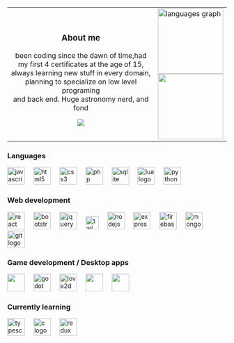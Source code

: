  

<table>
<tr>
<td>
  <div align='center'>
  <h3>About me </h3>
   <div>
    
  <p>
    been coding since the dawn of time,had my first 4 certificates at the age of 15,<br />
    always learning new stuff in every domain,  planning to specialize on low level programing <br />
    and back end.
    Huge astronomy nerd, and fond  
    
  </p> 
   </div>
  <img src="https://github.com/user-attachments/assets/2db561e4-ac18-49bf-9962-6328228bdb7f" align='center' >
    </div>
</td>
<td>
 <img src="https://github-readme-stats.vercel.app/api/top-langs?username=MythicalMayhem&locale=en&hide_title=true&layout=compact&card_width=320&langs_count=5&theme=dracula&hide_border=true" height="150" alt="languages graph"  /> <br />
        <img height="150" src="https://leetcard.jacoblin.cool/Ayhem?theme=nord&font=Urbanist"/>  
</td>


</tr>
</table>
<h3 align="left">Languages</h3>
<div  >
  <img src="https://cdn.jsdelivr.net/gh/devicons/devicon/icons/javascript/javascript-original.svg" height="40" alt="javascript logo"  />
  <img width="12" />
  <img src="https://cdn.jsdelivr.net/gh/devicons/devicon/icons/html5/html5-original.svg" height="40" alt="html5 logo"  />
  <img width="12" />
  <img src="https://cdn.jsdelivr.net/gh/devicons/devicon/icons/css3/css3-original.svg" height="40" alt="css3 logo"  />
  <img width="12" />
  <img src="https://cdn.jsdelivr.net/gh/devicons/devicon/icons/php/php-original.svg" height="40" alt="php logo"  />
  <img width="12" />
  <img src="https://cdn.jsdelivr.net/gh/devicons/devicon/icons/sqlite/sqlite-original.svg" height="40" alt="sqlite logo"  />
  <img width="12" />
  <img src="https://cdn.jsdelivr.net/gh/devicons/devicon/icons/lua/lua-original.svg" height="40" alt="lua logo"  />
  <img width="12" />
  <img src="https://cdn.jsdelivr.net/gh/devicons/devicon/icons/python/python-original.svg" height="40" alt="python logo"  />
  <img width="12" /> 
</div>
<h3 align="left">Web development</h3>
<div > 
  <img src="https://cdn.jsdelivr.net/gh/devicons/devicon/icons/react/react-original.svg" height="40" alt="react logo"  />
  <img width="12" />
  <img src="https://cdn.jsdelivr.net/gh/devicons/devicon/icons/bootstrap/bootstrap-original.svg" height="40" alt="bootstrap logo"  />
  <img width="12" />
  <img src="https://cdn.jsdelivr.net/gh/devicons/devicon/icons/jquery/jquery-original.svg" height="40" alt="jquery logo"  />
  <img width="12" />
  <img src="https://cdn.simpleicons.org/tailwindcss/06B6D4" height="30" alt="tailwindcss logo"  />
  <img width="12" />
  <img src="https://cdn.jsdelivr.net/gh/devicons/devicon/icons/nodejs/nodejs-original.svg" height="40" alt="nodejs logo"  />
  <img width="12" />
  <img src="https://cdn.jsdelivr.net/gh/devicons/devicon/icons/express/express-original.svg" height="40" alt="express logo"  />
  <img width="12" />
  <img src="https://cdn.jsdelivr.net/gh/devicons/devicon/icons/firebase/firebase-plain.svg" height="40" alt="firebase logo"  />
  <img width="12" />
  <img src="https://cdn.jsdelivr.net/gh/devicons/devicon/icons/mongodb/mongodb-original.svg" height="40" alt="mongodb logo"  />
  <img width="12" />
  <img src="https://cdn.jsdelivr.net/gh/devicons/devicon/icons/git/git-original.svg" height="40" alt="git logo"  />
</div>



<h3 align="left">Game development / Desktop apps</h3>
<div  >
<img src="https://create.roblox.com/docs/d846e58aa535bce73408dce0764cbdce9ae10ed1/assets/favicon.ico" height="40">
  <img width="12" />
  <img src="https://skillicons.dev/icons?i=godot" height="40" alt="godot logo"  />
    <img width="12" />
  <img src="https://love2d.org/favicon.ico?v=XBJe4KgJAz" height="40" alt="love2d logo"  />
  <img width="12" />
<img src="https://doc.qt.io/qtforpython-6/_static/qtforpython.ico" height="40">
<img width="12" />
<img src="https://pyglet.org/static/images/pyglet.png?h=fb5623cc" height="40">
</div>
 
 

<div align="left">
<h3 align="left">Currently learning</h3>
  <img src="https://cdn.jsdelivr.net/gh/devicons/devicon/icons/typescript/typescript-original.svg" height="40" alt="typescript logo"  />
  <img width="12" />
  <img src="https://skillicons.dev/icons?i=c" height="40" alt="c logo"  />
  <img width="12" />
  <img src="https://skillicons.dev/icons?i=redux" height="40" alt="redux logo"  />
</div>
 
